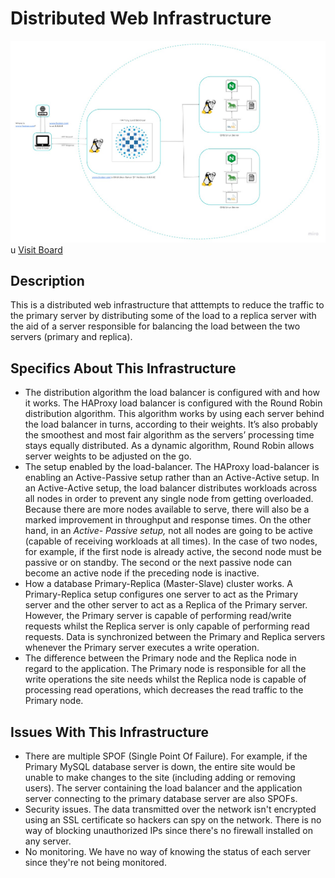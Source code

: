 # Distributed Web Infrastructure
![1-distributed_web_infrastructure](https://raw.githubusercontent.com/Sommyj1/alx-system_engineering-devops/main/0x09-web_infrastructure_design/1-distributed_web_infrastructure.jpg)u
[Visit Board](https://miro.com/app/board/uXjVMZF2mhM=/)

## Description
   This is a distributed web infrastructure that atttempts to reduce the traffic to the primary server by distributing some of the load to a replica server with the aid    of a server responsible for balancing the load between the two servers (primary and replica).

## Specifics About This Infrastructure
* The distribution algorithm the load balancer is configured with and how it works.
  The HAProxy load balancer is configured with the Round Robin distribution algorithm. This algorithm works by using each server behind 
  the load balancer in turns, according to their weights. It’s also probably the smoothest and most fair algorithm as the servers’ processing 
  time stays equally distributed. As a dynamic algorithm, Round Robin allows server weights to be adjusted on the go.
* The setup enabled by the load-balancer.
  The HAProxy load-balancer is enabling an Active-Passive setup rather than an Active-Active setup. In an Active-Active setup, the load 
  balancer distributes workloads across all nodes in order to prevent any single node from getting overloaded. Because there are more 
  nodes available to serve, there will also be a marked improvement in throughput and response times. On the other hand, in an _Active-
  Passive setup,_ not all nodes are going to be active (capable of receiving workloads at all times). In the case of two nodes, for example, if the 
  first node is already active, the second node must be passive or on standby. The second or the next passive node can become an active 
  node if the preceding node is inactive.
* How a database Primary-Replica (Master-Slave) cluster works.
  A Primary-Replica setup configures one server to act as the Primary server and the other server to act as a Replica of the Primary server. 
  However, the Primary server is capable of performing read/write requests whilst the Replica server is only capable of performing read 
  requests. Data is synchronized between the Primary and Replica servers whenever the Primary server executes a write operation.
* The difference between the Primary node and the Replica node in regard to the application.
  The Primary node is responsible for all the write operations the site needs whilst the Replica node is capable of processing read operations, 
  which decreases the read traffic to the Primary node.

## Issues With This Infrastructure
* There are multiple SPOF (Single Point Of Failure).
  For example, if the Primary MySQL database server is down, the entire site would be unable to make changes to the site (including adding 
  or removing users). The server containing the load balancer and the application server connecting to the primary database server are also SPOFs.
* Security issues.
  The data transmitted over the network isn't encrypted using an SSL certificate so hackers can spy on the network. There is no way of 
  blocking unauthorized IPs since   there's no firewall installed on any server.
* No monitoring.
  We have no way of knowing the status of each server since they're not being monitored.

